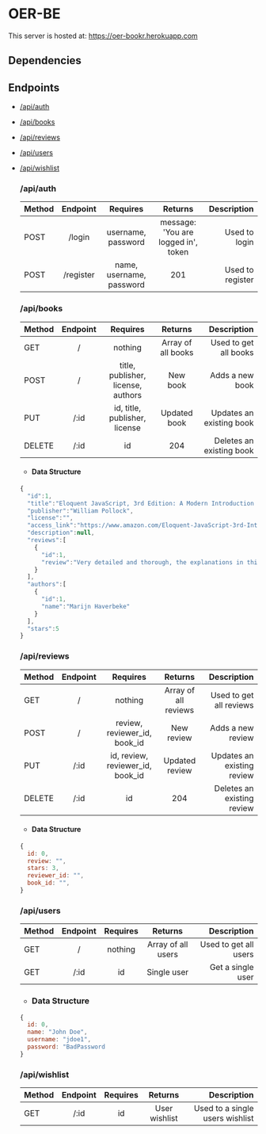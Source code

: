 # OER-BE
This server is hosted at: https://oer-bookr.herokuapp.com

## Dependencies

## Endpoints
- [/api/auth](#/api/auth)
- [/api/books](#/api/books)
- [/api/reviews](#/api/reviews)
- [/api/users](#/api/users)
- [/api/wishlist](#/api/wishlist)

  ### /api/auth<a name="/api/auth"></a>
  | Method | Endpoint | Requires | Returns | Description |
  | ------ |:--------:|:--------:|:-----------:| -------:|
  | POST   | /login    | username, password | message: 'You are logged in', token | Used to login |
  | POST   | /register | name, username, password | 201 | Used to register |

  ### /api/books<a name="/api/books"></a>
  | Method | Endpoint | Requires | Returns | Description |
  | ------ |:--------:|:--------:|:-----------:| -------:|
  | GET    | /    | nothing | Array of all books | Used to get all books |
  | POST   | /    | title, publisher, license, authors | New book | Adds a new book |
  | PUT    | /:id | id, title, publisher, license | Updated book | Updates an existing book |
  | DELETE | /:id | id | 204 | Deletes an existing book |
    - #### Data Structure
    ```javascript
    {
      "id":1,
      "title":"Eloquent JavaScript, 3rd Edition: A Modern Introduction to Programming",
      "publisher":"William Pollock",
      "license":"",
      "access_link":"https://www.amazon.com/Eloquent-JavaScript-3rd-Introduction-Programming/dp/1593279507/ref=sr_1_5?crid=2WUA5IJAH5DLY&keywords=books+javascript&qid=1569177402&sprefix=books+javasc%2Caps%2C132&sr=8-5","thumbnail":"../../assets/eloquent_thumbnail.jpeg",
      "description":null,
      "reviews":[
        {
          "id":1,
          "review":"Very detailed and thorough, the explanations in this book helped me understand JS. Finding this resource was like taking a breath of fresh air.","stars":5
        }
      ],
      "authors":[
        {
          "id":1,
          "name":"Marijn Haverbeke"
        }
      ],
      "stars":5
    }
    ```

  ### /api/reviews<a name="/api/reviews"></a>
  | Method | Endpoint | Requires | Returns | Description |
  | ------ |:--------:|:--------:|:-----------:| -------:|
  | GET    | /    | nothing | Array of all reviews | Used to get all reviews |
  | POST   | /    | review, reviewer_id, book_id | New review | Adds a new review |
  | PUT    | /:id | id, review, reviewer_id, book_id | Updated review | Updates an existing review |
  | DELETE | /:id | id | 204 | Deletes an existing review |
    - #### Data Structure
    ```javascript
    {
      id: 0,
      review: "",
      stars: 3,
      reviewer_id: "",
      book_id: "",
    }
    ```

  ### /api/users<a name="/api/users"></a>
  | Method | Endpoint | Requires | Returns | Description |
  | ------ |:--------:|:--------:|:-----------:| -------:|
  | GET    | /    | nothing | Array of all users | Used to get all users |
  | GET | /:id | id | Single user | Get a single user |
    - ### Data Structure
    ```javascript
    {
      id: 0,
      name: "John Doe",
      username: "jdoe1",
      password: "BadPassword
    }
    ```

  ### /api/wishlist<a name="/api/wishlist"></a>
  | Method | Endpoint | Requires | Returns | Description |
  | ------ |:--------:|:--------:|:-----------:| -------:|
  | GET    | /:id     | id       | User wishlist | Used to a single users wishlist |

